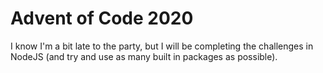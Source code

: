 # Advent of Code 2020
I know I'm a bit late to the party, but I will be completing the challenges in NodeJS (and try and use as many built in packages as possible).